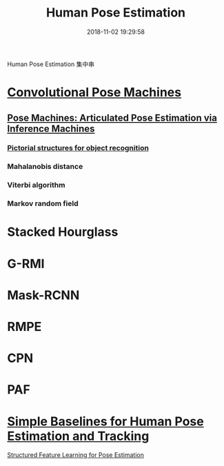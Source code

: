 ﻿---
title: Human Pose Estimation
tags:
  - Pose Estimation
categories:
  - Computer Vision
mathjax: false
date: 2018-11-02 19:29:58
---

Human Pose Estimation 集中串

<!--more-->

# [Convolutional Pose Machines](https://arxiv.org/pdf/1602.00134.pdf)

## [Pose Machines: Articulated Pose Estimation via Inference Machines](https://www.ri.cmu.edu/pub_files/2014/7/poseMachines.pdf)
### [Pictorial structures for object recognition](http://www.cs.cornell.edu/~dph/papers/pictorial-structures.pdf)
### Mahalanobis distance
### Viterbi algorithm
### Markov random field

# Stacked Hourglass
# G-RMI
# Mask-RCNN
# RMPE
# CPN
# PAF


# [Simple Baselines for Human Pose Estimation and Tracking](https://arxiv.org/pdf/1804.06208.pdf)

[Structured Feature Learning for Pose Estimation](https://arxiv.org/pdf/1603.09065.pdf)


